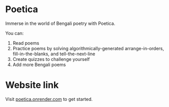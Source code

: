 <h1>Poetica</h1>

Immerse in the world of Bengali poetry with Poetica.

You can:
  1) Read poems
  2) Practice poems by solving algorithmically-generated arrange-in-orders, fill-in-the-blanks, and tell-the-next-line
  3) Create quizzes to challenge yourself
  4) Add more Bengali poems

<h1>Website link</h1>
  Visit <a href="http://poetica.onrender.com/">poetica.onrender.com</a> to get started.
